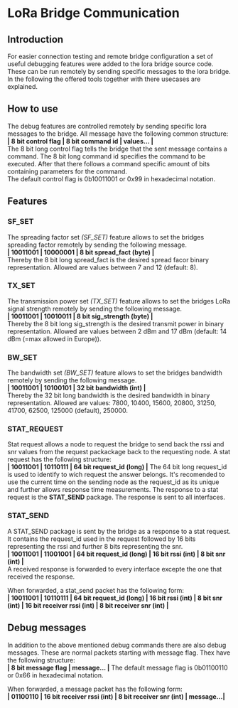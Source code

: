 # LoRa Bridge Communication
## Introduction
For easier connection testing and remote bridge configuration a set of useful debugging features were added to the lora bridge source code.
These can be run remotely by sending specific messages to the lora bridge. In the following the offered tools together with there usecases are explained.

## How to use
The debug features are controlled remotely by sending specific lora messages to the bridge. All message have the following common structure:  
**| 8 bit control flag | 8 bit command id | values... |**  
The 8 bit long control flag tells the bridge that the sent message contains a command.
The 8 bit long command id specifies the command to be executed.
After that there follows a command specific amount of bits containing parameters for the command.  
The default control flag is 0b10011001 or 0x99 in hexadecimal notation.

## Features
### SF_SET
The spreading factor set *(SF_SET)* feature allows to set the bridges spreading factor remotely by sending the following message.  
**| 10011001 | 10000001 | 8 bit spread_fact (byte) |**  
Thereby the 8 bit long spread_fact is the desired spread facor binary representation. Allowed are values between 7 and 12 (default: 8).

### TX_SET
The transmission power set *(TX_SET)* feature allows to set the bridges LoRa signal strength remotely by sending the following message.  
**| 10011001 | 10010011 | 8 bit sig_strength (byte) |**  
Thereby the 8 bit long sig_strength is the desired transmit power in binary representation. Allowed are values between 2 dBm and 17 dBm (default: 14 dBm (=max allowed in Europe)).

### BW_SET
The bandwidth set *(BW_SET)* feature allows to set the bridges bandwidth remotely by sending the following message.  
**| 10011001 | 10100101 | 32 bit bandwidth (int) |**  
Thereby the 32 bit long bandwidth is the desired bandwidth in binary representation. Allowed are values: 7800, 10400, 15600, 20800, 31250, 41700, 62500, 125000 (default), 250000.

### STAT_REQUEST
Stat request allows a node to request the bridge to send back the rssi and snr values from the request packackage back to the requesting node.
A stat request has the following structure:  
**| 10011001 | 10110111 | 64 bit request_id (long) |**
The 64 bit long request_id is used to identify to wich request the answer belongs. It's recomended to use the current time on the sending node as the request_id as its unique and further allows response time measurements. The response to a stat request is the **STAT_SEND** package.
The response is sent to all interfaces.

### STAT_SEND
A STAT_SEND package is sent by the bridge as a response to a stat request. It contains the request_id used in the request followed by 16 bits representing the rssi and further 8 bits representing the snr.  
**| 10011001 | 11001001 | 64 bit request_id (long) | 16 bit rssi (int) |  8 bit snr (int) |**  
A received response is forwarded to every interface excepte the one that received the response.

When forwarded, a stat_send packet has the following form:  
**| 10011001 | 10110111 | 64 bit request_id (long) | 16 bit rssi (int) | 8 bit snr (int) | 16 bit receiver rssi (int) | 8 bit receiver snr (int) |**

## Debug messages
In addition to the above mentioned debug commands there are also debug messages. These are normal packets starting with message flag. Thex have the following structure:  
**| 8 bit message flag | message... |**
The default message flag is 0b01100110 or 0x66 in hexadecimal notation.

When forwarded, a message packet has the following form:  
**| 01100110 | 16 bit receiver rssi (int) | 8 bit receiver snr (int) | message...|**
